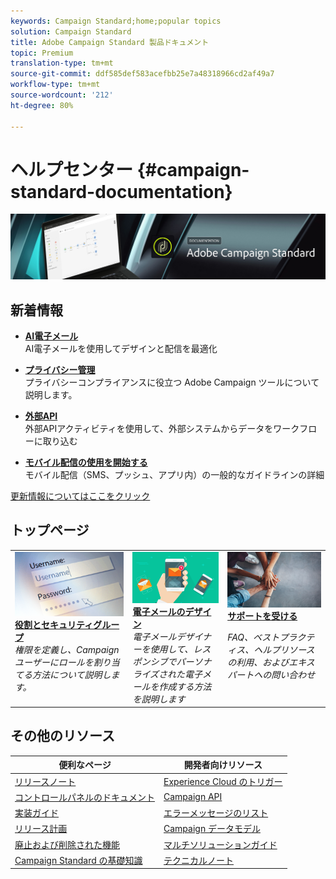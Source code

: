 ```yaml
---
keywords: Campaign Standard;home;popular topics
solution: Campaign Standard
title: Adobe Campaign Standard 製品ドキュメント
topic: Premium
translation-type: tm+mt
source-git-commit: ddf585def583acefbb25e7a48318966cd2af49a7
workflow-type: tm+mt
source-wordcount: '212'
ht-degree: 80%

---
```



# ヘルプセンター {#campaign-standard-documentation}

![](start/using/assets/do-not-localize/banner_acs_doc.jpg)

## 新着情報

* **[AI電子メール](sending/using/predictive.md)**<br/>AI電子メールを使用してデザインと配信を最適化

* **[プライバシー管理](https://helpx.adobe.com/jp/campaign/kb/campaign-privacy.html)**<br/>
プライバシーコンプライアンスに役立つ Adobe Campaign ツールについて説明します。

* **[外部API](automating/using/external-api.md)**<br/>外部APIアクティビティを使用して、外部システムからデータをワークフローに取り込む

* **[モバイル配信の使用を開始する](https://helpx.adobe.com/jp/campaign/kb/acs-mobile.html)**<br/>&#x200B;モバイル配信（SMS、プッシュ、アプリ内）の一般的なガイドラインの詳細

[更新情報についてはここをクリック](rn/using/documentation-updates.md)

## トップページ

<table>
<tr>
  <td valign="top">
    <a href="administration/using/about-access-management.md">
      <img alt="役割" src="start/using/assets/roles.png"/>
    </a>
    <div>
    <a href="administration/using/about-access-management.md"><strong>役割とセキュリティグループ</strong></a>
    </div>
    <em>権限を定義し、Campaign ユーザーにロールを割り当てる方法について説明します。</em>
    <br>
  </td>
  <td valign="top">
    <a href="designing/using/designing-content-in-adobe-campaign.md">
      <img alt="デザイナー" src="start/using/assets/design.png" />
    </a>
    <div>
    <a href="designing/using/designing-content-in-adobe-campaign.md"><strong>電子メールのデザイン</strong></a>
    </div>
    <em>電子メールデザイナーを使用して、レスポンシブでパーソナライズされた電子メールを作成する方法を説明します</em>
    <br>
  </td>
  <td valign="top">
       <img alt="サポート" src="start/using/assets/do-not-localize/help.jpeg" />
    <div><a href="https://helpx.adobe.com/jp/campaign/kb/ac-support.html">
    <strong>サポートを受ける</strong></a>
    </div>
    <p><em>FAQ、ベストプラクティス、ヘルプリソースの利用、およびエキスパートへの問い合わせ</em></p>
    <br>
  </td>
</tr>
</table>

## その他のリソース

| 便利なページ | 開発者向けリソース |
|---|---|
| [リリースノート](rn/using/release-notes.md) | [Experience Cloud のトリガー](integrating/using/about-adobe-experience-cloud-triggers.md) |
| [コントロールパネルのドキュメント](https://docs.adobe.com/content/help/ja-JP/control-panel/using/control-panel-home.html) | [Campaign API](api/using/get-started-apis.md) |
| [実装ガイド](https://helpx.adobe.com/jp/campaign/kb/campaign-standard-implementation-guide.html) | [エラーメッセージのリスト](https://docs.adobe.com/content/help/en/campaign-classic/technicalresources/error_messages/error_codes.html) |
| [リリース計画](rn/using/release-planning.md) | [Campaign データモデル](developing/using/datamodel-introduction.md) |
| [廃止および削除された機能](https://helpx.adobe.com/jp/campaign/kb/acs-deprecated-and-removed-features.html) | [マルチソリューションガイド](integrating/using/get-started-campaign-integrations.md) |
| [Campaign Standard の基礎知識](start/using/about-campaign-standard.md) | [テクニカルノート](https://helpx.adobe.com/jp/campaign/kb/acs-article-list.html) |
